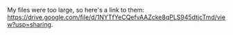 My files were too large, so here's a link to them: https://drive.google.com/file/d/1NYTfYeCQefvAAZcke8qPLS945dtjcTmd/view?usp=sharing.
